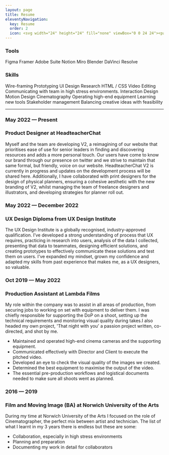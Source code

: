 ```yaml
---
layout: page
title: Resume
eleventyNavigation:
  key: Resume
  order: 2
  icon: <svg width="24" height="24" fill="none" viewBox="0 0 24 24"><path stroke="currentColor" stroke-linecap="round" stroke-linejoin="round" stroke-width="1.5" d="M7.75 19.25H16.25C17.3546 19.25 18.25 18.3546 18.25 17.25V9L14 4.75H7.75C6.64543 4.75 5.75 5.64543 5.75 6.75V17.25C5.75 18.3546 6.64543 19.25 7.75 19.25Z"></path><path stroke="currentColor" stroke-linecap="round" stroke-linejoin="round" stroke-width="1.5" d="M18 9.25H13.75V5"></path><path stroke="currentColor" stroke-linecap="round" stroke-linejoin="round" stroke-width="1.5" d="M9.75 15.25H14.25"></path><path stroke="currentColor" stroke-linecap="round" stroke-linejoin="round" stroke-width="1.5" d="M9.75 12.25H14.25"></path></svg>
---
```


### Tools
Figma
Framer
Adobe Suite
Notion
Miro
Blender
DaVinci Resolve
### Skills
Wire-framing
Prototyping
UI Design
Research
HTML / CSS
Video Editing
Communicating with team in high stress environments.
Interaction Design
Motion Design
Cinematography
Operating high-end equipment
Learning new tools
Stakeholder management
Balancing creative ideas with feasibility

---

### May 2022 — Present
### Product Designer at HeadteacherChat
Myself and the team are developing V2, a reimagining of our website that prioritises ease of use for senior leaders in finding and discovering resources and adds a more personal touch. Our users have come to know our brand through our presence on twitter and we strive to maintain that same formal, but friendly, voice on our website.
HeadteacherChat V2 is currently in progress and updates on the development process will be shared here.
Additionally, I have collaborated with print designers for the design of physical planners, ensuring a cohesive aesthetic with the new branding of V2, whilst managing the team of freelance designers and illustrators, and developing strategies for planner roll out.

### May 2022 — December 2022
### UX Design Diploma from UX Design Institute
The UX Design Institute is a globally recognised, industry-approved qualification.
I’ve developed a strong understanding of process that UX requires, practicing in research into users, analysis of the data I collected, presenting that data to teammates, designing efficient solutions, and creating prototypes to effectively communicate these solutions and test them on users.
I've expanded my mindset, grown my confidence and adapted my skills from past experience that makes me, as a UX designers, so valuable.

### Oct 2019 — May 2022
### Production Assistant at Lambda Films
My role within the company was to assist in all areas of production, from securing jobs to working on set with equipment to deliver them. I was chiefly responsible for supporting the DoP on a shoot, setting up the technical requirements and monitoring visual quality during takes.I also headed my own project, 'That night with you' a passion project written, co-directed, and shot by me.
-   Maintained and operated high-end cinema cameras and the supporting equipment.
-   Communicated effectively with Director and Client to execute the pitched video.
-   Developed an eye to check the visual quality of the images we created.
-   Determined the best equipment to maximise the output of the video.
-   The essential pre-production workflows and logistical documents needed to make sure all shoots went as planned.
### 2016 — 2019
### Film and Moving Image (BA) at Norwich University of the Arts
During my time at Norwich University of the Arts I focused on the role of Cinematographer, the perfect mix between artist and technician. The list of what I learnt in my 3 years there is endless but these are some:
-   Collaboration, especially in high stress environments
-   Planning and preparation
-   Documenting my work in detail for collaborators